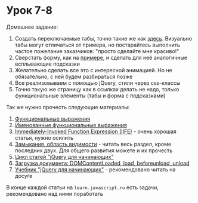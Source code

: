 # Урок 7-8

Домашнее задание:

1. Создать переключаемые табы, точно такие же как [здесь](https://jqueryui.com/tabs/). Визуально табы могут отличаться от примера, но постарайтесь выполнить частое пожелание заказчиков: "просто сделайте мне красиво!"
2. Сверстать форму, как на [примере](https://jqueryui.com/tooltip/#forms), и сделать для неё аналогичные всплывающие подсказки
3. Желательно сделать все это с интересной анимацией. Но не обязательно, с ней будем разбираться позже
4. Все реализовываем с помощью jQuery, стили через css-классы
5. Точно такую же страницу как в ссылках делать не надо, только функциональные элементы (табы и форма с подсказками)


Так же нужно прочесть следующие материалы:

1. [Функциональные выражения](https://learn.javascript.ru/function-declaration-expression)
2. [Именованные функциональные выражения](https://learn.javascript.ru/named-function-expression)
3. [Immediately-Invoked Function Expression (IIFE)](http://benalman.com/news/2010/11/immediately-invoked-function-expression/) - очень хорошая статья, нужно осилить
4. [Замыкания, область видимости](https://learn.javascript.ru/functions-closures) - читать весь раздел, кроме последних двух. Для общего развития можете и их прочесть
5. [Цикл статей "jQuery для начинающих"](http://anton.shevchuk.name/javascript/jquery-for-beginners/)
6. [Загрузка документа: DOMContentLoaded, load, beforeunload, unload](https://learn.javascript.ru/onload-ondomcontentloaded)
7. [Учебник "jQuery для начинающих"](http://anton.shevchuk.name/jquery-book/) - рекомендовано читать на досуге

В конце каждой статьи на `learn.javascript.ru` есть задачи, рекомендовано над ними поработать
